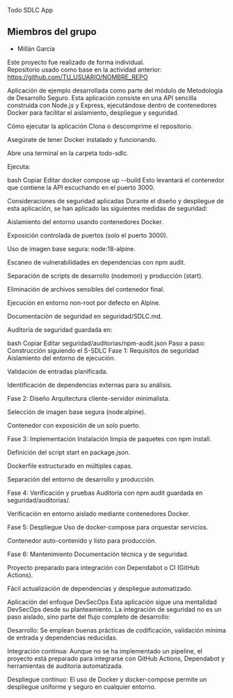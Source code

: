 Todo SDLC App
## Miembros del grupo

- Millán García

Este proyecto fue realizado de forma individual.  
Repositorio usado como base en la actividad anterior:  
https://github.com/TU_USUARIO/NOMBRE_REPO

Aplicación de ejemplo desarrollada como parte del módulo de Metodología de Desarrollo Seguro. Esta aplicación consiste en una API sencilla construida con Node.js y Express, ejecutándose dentro de contenedores Docker para facilitar el aislamiento, despliegue y seguridad.

Cómo ejecutar la aplicación
Clona o descomprime el repositorio.

Asegúrate de tener Docker instalado y funcionando.

Abre una terminal en la carpeta todo-sdlc.

Ejecuta:

bash
Copiar
Editar
docker compose up --build
Esto levantará el contenedor que contiene la API escuchando en el puerto 3000.

Consideraciones de seguridad aplicadas
Durante el diseño y despliegue de esta aplicación, se han aplicado las siguientes medidas de seguridad:

Aislamiento del entorno usando contenedores Docker.

Exposición controlada de puertos (solo el puerto 3000).

Uso de imagen base segura: node:18-alpine.

Escaneo de vulnerabilidades en dependencias con npm audit.

Separación de scripts de desarrollo (nodemon) y producción (start).

Eliminación de archivos sensibles del contenedor final.

Ejecución en entorno non-root por defecto en Alpine.

Documentación de seguridad en seguridad/SDLC.md.

Auditoría de seguridad guardada en:

bash
Copiar
Editar
seguridad/auditorias/npm-audit.json
Paso a paso: Construcción siguiendo el S-SDLC
Fase 1: Requisitos de seguridad
Aislamiento del entorno de ejecución.

Validación de entradas planificada.

Identificación de dependencias externas para su análisis.

Fase 2: Diseño
Arquitectura cliente-servidor minimalista.

Selección de imagen base segura (node:alpine).

Contenedor con exposición de un solo puerto.

Fase 3: Implementación
Instalación limpia de paquetes con npm install.

Definición del script start en package.json.

Dockerfile estructurado en múltiples capas.

Separación del entorno de desarrollo y producción.

Fase 4: Verificación y pruebas
Auditoría con npm audit guardada en seguridad/auditorias/.

Verificación en entorno aislado mediante contenedores Docker.

Fase 5: Despliegue
Uso de docker-compose para orquestar servicios.

Contenedor auto-contenido y listo para producción.

Fase 6: Mantenimiento
Documentación técnica y de seguridad.

Proyecto preparado para integración con Dependabot o CI (GitHub Actions).

Fácil actualización de dependencias y despliegue automatizado.

Aplicación del enfoque DevSecOps
Esta aplicación sigue una mentalidad DevSecOps desde su planteamiento. La integración de seguridad no es un paso aislado, sino parte del flujo completo de desarrollo:

Desarrollo: Se emplean buenas prácticas de codificación, validación mínima de entrada y dependencias reducidas.

Integración continua: Aunque no se ha implementado un pipeline, el proyecto está preparado para integrarse con GitHub Actions, Dependabot y herramientas de auditoría automatizada.

Despliegue continuo: El uso de Docker y docker-compose permite un despliegue uniforme y seguro en cualquier entorno.

